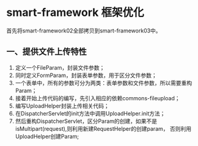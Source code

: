 # smart-framework 框架优化

首先将smart-framework02全部拷贝到smart-framework03中。

## 一、提供文件上传特性

1. 定义一个FileParam，封装文件参数；
2. 同时定义FormParam，封装表单参数，用于区分文件参数；
3. 一个表单中，所有的参数可分为两类：表单参数和文件参数，所以需要重构Param；
4. 接着开始上传代码的编写，先引入相应的依赖commons-fileupload；
5. 编写UploadHelper封装上传相关代码；
6. 在DispatcherServlet的init方法中调用UploadHelper.init方法；
7. 然后重构DispatcherServlet，区分Param的创建，如果不是isMultipart(request),则利用新建RequestHelper的创建param，
否则利用UploadHelper创建Param;